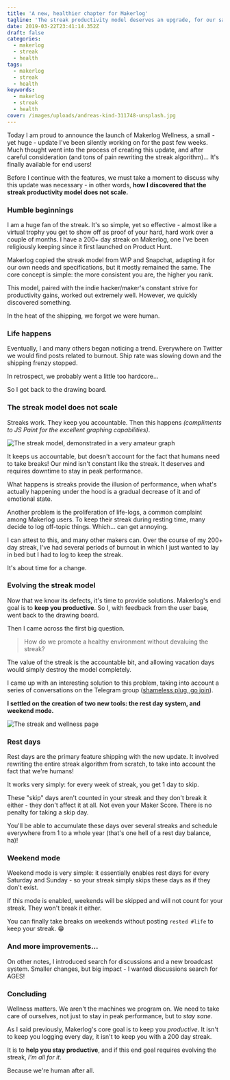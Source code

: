 ```yaml
---
title: 'A new, healthier chapter for Makerlog'
tagline: 'The streak productivity model deserves an upgrade, for our sakes.'
date: 2019-03-22T23:41:14.352Z
draft: false
categories:
  - makerlog
  - streak
  - health
tags:
  - makerlog
  - streak
  - health
keywords:
  - makerlog
  - streak
  - health
cover: /images/uploads/andreas-kind-311748-unsplash.jpg
---
```


Today I am proud to announce the launch of Makerlog Wellness, a small - yet huge - update I've been silently working on for the past few weeks. Much thought went into the process of creating this update, and after careful consideration (and tons of pain rewriting the streak algorithm)... It's finally available for end users!

Before I continue with the features, we must take a moment to discuss why this update was necessary - in other words, **how I discovered that the streak productivity model does not scale.**

### Humble beginnings

I am a huge fan of the streak. It's so simple, yet so effective - almost like a virtual trophy you get to show off as proof of your hard, hard work over a couple of months. I have a 200+ day streak on Makerlog, one I've been religiously keeping since it first launched on Product Hunt. 

Makerlog copied the streak model from WIP and Snapchat, adapting it for our own needs and specifications, but it mostly remained the same. The core concept is simple: the more consistent you are, the higher you rank. 

This model, paired with the indie hacker/maker's constant strive for productivity gains, worked out extremely well. However, we quickly discovered something.

In the heat of the shipping, we forgot we were human.

### Life happens

Eventually, I and many others began noticing a trend. Everywhere on Twitter we would find posts related to burnout. Ship rate was slowing down and the shipping frenzy stopped.

In retrospect, we probably went a little too hardcore...

So I got back to the drawing board.

### The streak model does not scale

Streaks work. They keep you accountable. Then this happens *(compliments to JS Paint for the excellent graphing capabilities)*.

![The streak model, demonstrated in a very amateur graph](https://i.imgur.com/iB6s6Ad.png)

It keeps us accountable, but doesn't account for the fact that humans need to take breaks! Our mind isn't constant like the streak. It deserves and requires downtime to stay in peak performance.

What happens is streaks provide the illusion of performance, when what's actually happening under the hood is a gradual decrease of it and of emotional state. 

Another problem is the proliferation of life-logs, a common complaint among Makerlog users. To keep their streak during resting time, many decide to log off-topic things. Which... can get annoying.

I can attest to this, and many other makers can. Over the course of my 200+ day streak, I've had several periods of burnout in which I just wanted to lay in bed but I had to log to keep the streak.

It's about time for a change.

### Evolving the streak model

Now that we know its defects, it's time to provide solutions. Makerlog's end goal is to **keep you productive**. So I, with feedback from the user base, went back to the drawing board.

Then I came across the first big question.

> How do we promote a healthy environment without devaluing the streak?

The value of the streak is the accountable bit, and allowing vacation days would simply destroy the model completely.

I came up with an interesting solution to this problem, taking into account a series of conversations on the Telegram group ([shameless plug, go join](t.me/makerlog)).

**I settled on the creation of two new tools: the rest day system, and weekend mode.**

![The streak and wellness page](https://i.imgur.com/IYgC6Ps.png)

### Rest days 

Rest days are the primary feature shipping with the new update. It involved rewriting the entire streak algorithm from scratch, to take into account the fact that we're humans! 

It works very simply: for every week of streak, you get 1 day to skip. 

These "skip" days aren't counted in your streak and they don't break it either - they don't affect it at all. Not even your Maker Score. There is no penalty for taking a skip day.

You'll be able to accumulate these days over several streaks and schedule everywhere from 1 to a whole year (that's one hell of a rest day balance, ha)!

### Weekend mode

Weekend mode is very simple: it essentially enables rest days for every Saturday and Sunday - so your streak simply skips these days as if they don't exist.

If this mode is enabled, weekends will be skipped and will not count for your streak. They won't break it either. 

You can finally take breaks on weekends without posting `rested #life` to keep your streak. 😁

### And more improvements...

On other notes, I introduced search for discussions and a new broadcast system. Smaller changes, but big impact - I wanted discussions search for AGES!

### Concluding

Wellness matters. We aren't the machines we program on. We need to take care of ourselves, not just to stay in peak performance, but to *stay sane*.  

As I said previously, Makerlog's core goal is to keep you *productive*. It isn't to keep you logging every day, it isn't to keep you with a 200 day streak. 

It is to **help you stay productive**, and if this end goal requires evolving the streak, *I'm all for it*.

Because we're human after all.

